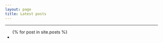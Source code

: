 ```yaml
---
layout: page
title: Latest posts
---
```


<hr>



<ul>
  {% for post in site.posts %}
    <li style="font-size:10uw">
      <a href="{{ post.url }}">
        <style>{{ post.title }}
      </a>
      - <time datetime="{{ post.date | date: "%Y-%m-%d" }}">{{ post.date | date_to_long_string }}</time>
    </li>
    <br>
  {% endfor %}
</ul>